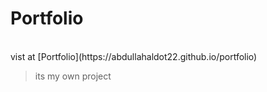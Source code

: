 <h1>Portfolio</h1>
<br>
vist at [Portfolio](https://abdullahaldot22.github.io/portfolio)

> its my own project
 
 
